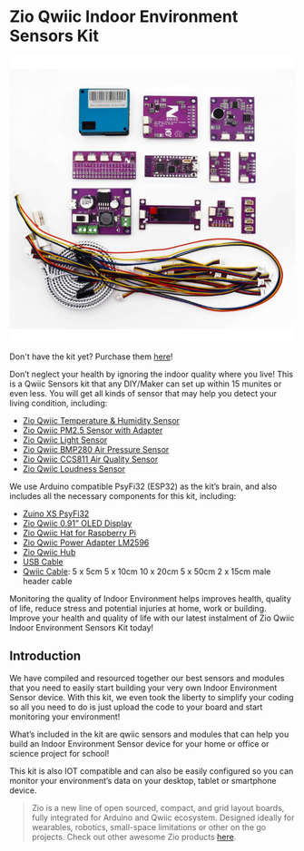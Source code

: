 # Zio Qwiic Indoor Environment Sensors Kit
![](A-750x750.JPG)

Don't have the kit yet? Purchase them [here](https://www.smart-prototyping.com/Zio-Qwiic-Indoor-Environment-Sensor-Kit)!

Don’t neglect your health by ignoring the indoor quality where you live! This is a Qwiic Sensors kit that any DIY/Maker can set up within 15 munites or even less. You will get all kinds of sensor that may help you detect your living condition, including:

- [Zio Qwiic Temperature & Humidity Sensor](https://www.smart-prototyping.com/Zio-Qwiic-Temperature-Humidity-Sensor-SHT31)
- [Zio Qwiic PM2.5 Sensor with Adapter](https://www.smart-prototyping.com/Zio-Qwiic-PM-Air-Quality-Sensor-and-Adapter-Board)
- [Zio Qwiic Light Sensor](https://www.smart-prototyping.com/Zio-Qwiic-Light-Sensor-TSL2561)
- [Zio Qwiic BMP280 Air Pressure Sensor](https://www.smart-prototyping.com/Zio-Qwiic-Air-Pressure-Sensor-BMP280)
- [Zio Qwiic CCS811 Air Quality Sensor](https://www.smart-prototyping.com/Zio-Qwiic-Air-Quality-Sensor-CCS811)
- [Zio Qwiic Loudness Sensor](https://www.smart-prototyping.com/Zio-Qwiic-Loudness-Sensor-I2C)


We use  Arduino compatible PsyFi32 (ESP32) as the kit’s brain, and also includes all the necessary components for this kit, including:

- [Zuino XS PsyFi32](https://www.smart-prototyping.com/Zuino-XS-PsyFi32.html)
- [Zio Qwiic 0.91” OLED Display](https://www.smart-prototyping.com/Zio-OLED-Display-0-91-in-128-32-Qwiic.html)
- [Zio Qwiic Hat for Raspberry Pi](https://www.smart-prototyping.com/Zio-Qwiic-Hat-for-Raspberry-Pi)
- [Zio Qwiic Power Adapter LM2596](https://www.smart-prototyping.com/Zio-Qwiic-Power-Adapter-LM2596)
- [Zio Qwiic Hub](https://www.smart-prototyping.com/Zio-Qwiic-Hub.html)
- [USB Cable](https://www.smart-prototyping.com/5pcs-Micro-USB-Cable)
- [Qwiic Cable](https://www.smart-prototyping.com/Qwiic-200mm-Cable-10pcs):
    5 x 5cm
    5 x 10cm
    10 x 20cm
    5 x 50cm
    2 x 15cm male header cable

Monitoring the quality of Indoor Environment helps improves health, quality of life, reduce stress and potential injuries at home, work or building. Improve your health and quality of life with our latest instalment of Zio Qwiic Indoor Environment Sensors Kit today!


## Introduction

We have compiled and resourced together our best sensors and modules that you need to easily start building your very own Indoor Environment Sensor device. With this kit, we even took the liberty to simplify your coding so all you need to do is just upload the code to your board and start monitoring your environment!

 

What’s included in the kit are qwiic sensors and modules that can help you build an Indoor Environment Sensor device for your home or office or science project for school! 

 

This kit is also IOT compatible and can also be easily configured so you can monitor your environment’s data on your desktop, tablet or smartphone device.




> Zio is a new line of open sourced, compact, and grid layout boards, fully integrated for Arduino and Qwiic ecosystem. Designed ideally for wearables, robotics, small-space limitations or other on the go projects. Check out other awesome Zio products [here](https://www.smart-prototyping.com/Zio).

